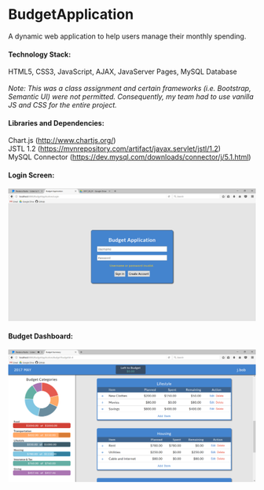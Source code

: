 # BudgetApplication
A dynamic web application to help users manage their monthly spending.

#### Technology Stack:
HTML5, CSS3, JavaScript, AJAX, JavaServer Pages, MySQL Database
<br><br><i>Note: This was a class assignment and certain frameworks (i.e. Bootstrap, Semantic UI) were not permitted. Consequently, my team had to use vanilla JS and CSS for the entire project.</i>

#### Libraries and Dependencies:
Chart.js (http://www.chartjs.org/) <br/>
JSTL 1.2 (https://mvnrepository.com/artifact/javax.servlet/jstl/1.2) <br/>
MySQL Connector (https://dev.mysql.com/downloads/connector/j/5.1.html) <br/>

#### Login Screen:
![alt text](https://github.com/mcarbaugh/BudgetApplication/blob/master/screenshots/login_screen_2017_05_01.png?raw=true)

#### Budget Dashboard:
![alt text](https://github.com/mcarbaugh/BudgetApplication/blob/master/screenshots/budget_summary_2017_05_01.png?raw=true)

